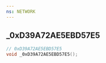 ```yaml
---
ns: NETWORK
---
```

## _0xD39A72AE5EBD57E5

```c
// 0xD39A72AE5EBD57E5
void _0xD39A72AE5EBD57E5();
```

